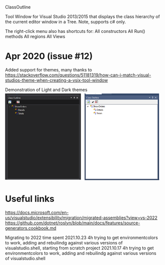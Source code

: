 ClassOutline

Tool Window for Visual Studio 2013/2015 that displays the class hierarchy of the current editor window in a Tree.
Note, supports c# only.

The right-click menu also has shortcuts for:
All constructors
All Run() methods
All regions
All Views


# Apr 2020 (issue #12)
Added support for themes, many thanks to https://stackoverflow.com/questions/51181319/how-can-i-match-visual-studios-theme-when-creating-a-vsix-tool-window

Demonstration of Light and Dark themes
![Theme support](readme_images/themed_support.png)

# Useful links
https://docs.microsoft.com/en-us/visualstudio/extensibility/migration/migrated-assemblies?view=vs-2022
https://github.com/dotnet/roslyn/blob/main/docs/features/source-generators.cookbook.md


Migrating to 2022 time spent
2021.10.23         4h   trying to get environmentcolors to work, adding and rebuilindg against various versions of visualstudio.shell, starting from scratch project
2021.10.17         4h   trying to get environmentcolors to work, adding and rebuilindg against various versions of visualstudio.shell

